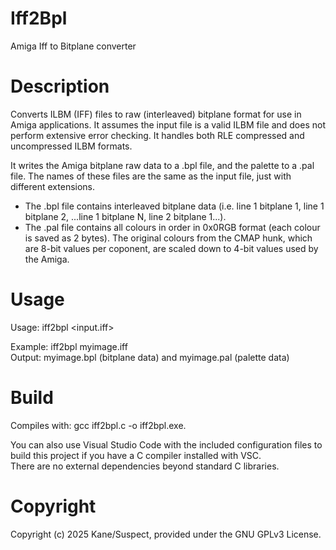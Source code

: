 # Iff2Bpl
 Amiga Iff to Bitplane converter

# Description
Converts ILBM (IFF) files to raw (interleaved) bitplane format for use in Amiga applications. 
It assumes the input file is a valid ILBM file and does not perform extensive error checking. It handles both RLE compressed and uncompressed ILBM formats.  

It writes the Amiga bitplane raw data to a .bpl file, and the palette to a .pal file. The names of these files are the same as the input file, just with different extensions.  
- The .bpl file contains interleaved bitplane data (i.e. line 1 bitplane 1, line 1 bitplane 2, ...line 1 bitplane N, line 2 bitplane 1...).
- The .pal file contains all colours in order in 0x0RGB format (each colour is saved as 2 bytes). The original colours from the CMAP hunk, which are 8-bit values per coponent, are scaled down to 4-bit values used by the Amiga.
  
# Usage
Usage: iff2bpl <input.iff>

Example: iff2bpl myimage.iff  
Output: myimage.bpl (bitplane data) and myimage.pal (palette data)

# Build
Compiles with: gcc iff2bpl.c -o iff2bpl.exe.

You can also use Visual Studio Code with the included configuration files to build this project if you have a C compiler installed with VSC.  
There are no external dependencies beyond standard C libraries.

# Copyright
Copyright (c) 2025 Kane/Suspect, provided under the GNU GPLv3 License.


